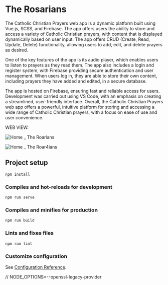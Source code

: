 # The Rosarians
The Catholic Christian Prayers web app is a dynamic platform built using Vue.js, SCSS, and Firebase. The app offers users the ability to store and access a variety of Catholic Christian prayers, with content that is displayed dynamically based on user input. The app offers CRUD (Create, Read, Update, Delete) functionality, allowing users to add, edit, and delete prayers as desired.

One of the key features of the app is its audio player, which enables users to listen to prayers as they read them. The app also includes a login and register system, with Firebase providing secure authentication and user management. When users log in, they are able to store their own content, including prayers they have added and edited, in a secure database.

The app is hosted on Firebase, ensuring fast and reliable access for users. Development was carried out using VS Code, with an emphasis on creating a streamlined, user-friendly interface. Overall, the Catholic Christian Prayers web app offers a powerful, intuitive platform for storing and accessing a wide range of Catholic Christian prayers, with a focus on ease of use and user convenience.


WEB VIEW:

![Home _ The Roarians](https://user-images.githubusercontent.com/64923036/220897753-821b2cac-17fb-406e-ba99-1da6fb6c3b34.jpeg)

![Home _ The Roar4ians](https://user-images.githubusercontent.com/64923036/220897859-a42c494f-e0b3-4ded-b217-d192d4875224.jpeg)

## Project setup
```
npm install
```

### Compiles and hot-reloads for development
```
npm run serve
```

### Compiles and minifies for production
```
npm run build
```

### Lints and fixes files
```
npm run lint
```

### Customize configuration
See [Configuration Reference](https://cli.vuejs.org/config/).


// NODE_OPTIONS=--openssl-legacy-provider